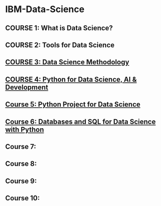 # IBM-Data-Science
## COURSE 1: What is Data Science?
## COURSE 2: Tools for Data Science
## [COURSE 3: Data Science Methodology](https://github.com/chongna95/IBM-Data-Science/tree/main/Course%203:%20Data%20Science%20Methodology)
## [COURSE 4: Python for Data Science, AI & Development](https://github.com/chongna95/IBM-Data-Science/tree/main/Course%204:%20Python%20for%20Data%20Science%2C%20AI%20%26%20Development)
## [Course 5: Python Project for Data Science](https://github.com/chongna95/IBM-Data-Science/tree/main/Course%205:%20Python%20Project%20for%20Data%20Science)
## [Course 6: Databases and SQL for Data Science with Python](https://github.com/chongna95/IBM-Data-Science/tree/main/Course%206:%20Databases%20and%20SQL%20for%20Data%20Science%20with%20Python)
## Course 7:
## Course 8:
## Course 9:
## Course 10:
